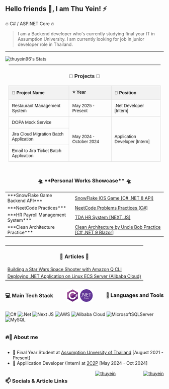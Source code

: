 ## Hello friends 🤟, I am Thu Yein! ⚡
🔥 C# / ASP.NET Core 🔥

> I am a Backend developer who's currently studying final year IT in Assumption University. I am currently looking for job in junior developer role in Thailand.

---
<div style="display: flex; flex-wrap: wrap; align-items: center;">
  <img src="https://github-readme-stats.vercel.app/api?username=thuyein96&theme=default&show_icons=true&hide_border=true&count_private=true" alt="thuyein96's Stats">
</div>

<div style="display: flex; flex-wrap: wrap;">
    <table style="flex: 1; min-width: 300px; margin: 10px; border-collapse: collapse; font-family: Arial, sans-serif;" align="center">
        <thead>
            <tr>
              <th colspan="3"><h3 align="center">🦾 Projects 🦾</h3></th>
            </tr>
            <tr style="background-color: #f2f2f2;">
                <th style="padding: 10px; border: 1px solid #ddd; text-align: left;">🚀 Project Name</th>
                <th style="padding: 10px; border: 1px solid #ddd; text-align: left;">⭐ Year</th>
                <th style="padding: 10px; border: 1px solid #ddd; text-align: left;">🤖 Position</th>
            </tr>
        </thead>
        <tbody>
            <tr>
                <td style="padding: 10px; border: 1px solid #ddd;">Restaurant Management System</td>
                <td style="padding: 10px; border: 1px solid #ddd;">May 2025 - Present</td>
                <td style="padding: 10px; border: 1px solid #ddd;">.Net Developer [Intern]</td>
            </tr>
            <tr>
                <td style="padding: 10px; border: 1px solid #ddd;">DOPA Mock Service</td>
                <td style="padding: 10px; border: 1px solid #ddd;" rowspan="3">May 2024 - October 2024</td>
                <td style="padding: 10px; border: 1px solid #ddd;" rowspan="3">Application Developer [Intern]</td>
            </tr>
            <tr>
                <td style="padding: 10px; border: 1px solid #ddd;">Jira Cloud Migration Batch Application</td>
            </tr>
            <tr>
                <td style="padding: 10px; border: 1px solid #ddd;">Email to Jira Ticket Batch Application</td>
            </tr>
        </tbody>
    </table>
</div>

<div style="display: flex; flex-wrap: wrap; justify-content: space-between;">
<table align="center">
  <thead>
    <tr>
        <td colspan="3"><h3 align="center">🛸 **Personal Works Showcase** 🛸</h3></td>
    </tr>
  </thead>
    <tbody>
      <tr>
        <td> ***SnowFlake Game Backend API*** </td>
        <td><a target="_blank" href="https://github.com/thuyein96/SeniorProject1/tree/master/SnowFlake">SnowFlake IOS Game [C# .NET 8 API]</a></td>
    </tr>
    <tr>
        <td>***NeetCode Practices***</td>
        <td><a target="_blank" href="https://github.com/thuyein96/neetcode-practices">NeetCode Problems Practices [C#]</a></td>
    </tr>
    <tr>
        <td>***HR Payroll Management System***</td>
        <td><a target="_blank" href="https://tda-hr-system-sp2.vercel.app/">TDA HR System [NEXT.JS]</a></td>
    </tr>
    <tr>
        <td>***Clean Architecture Practice***</td>
        <td><a target="_blank" href="https://github.com/thuyein96/dotnet-clean-architecture-example">Clean Architecture by Uncle Bob Practice [C# .NET 9 Blazor]</a></td>
    </tr>
    </tbody>
</table>

<table align="center">
    <tr>
        <td colspan="3"><h3 align="center">📝 Articles 📝</h3></td>
    </tr
    <tr>
        <td><a target="_blank" href="https://medium.com/@thuyein_39731/building-a-star-wars-space-shooter-with-amazon-q-38f701e9aa39">Building a Star Wars Space Shooter with Amazon Q CLI</a></td>
    </tr>
    <tr>
        <td><a target="_blank" href="https://medium.com/@thuyein_39731/deploying-net-application-on-linux-ecs-server-alibaba-cloud-6b27beafec5e">Deploying .NET Application on Linux ECS Server (Alibaba Cloud)</a></td>
    </tr>
</table>

### 💻 Main Tech Stack

<img src="https://github.com/devicons/devicon/blob/master/icons/csharp/csharp-original.svg" alt="csharp logo" width="40" height="40" /> <img src="https://github.com/devicons/devicon/blob/master/icons/dotnetcore/dotnetcore-original.svg" alt="dotnet logo" width="40" height="40" />

### 🔭 Languages and Tools</h2>

![C#](https://img.shields.io/badge/c%23-%23239120.svg?style=for-the-badge&logo=c-sharp&logoColor=white)
![.Net](https://img.shields.io/badge/.NET-5C2D91?style=for-the-badge&logo=.net&logoColor=white)
![Next JS](https://img.shields.io/badge/Next-black?style=for-the-badge&logo=next.js&logoColor=white)
![AWS](https://img.shields.io/badge/AWS-%23FF9900.svg?style=for-the-badge&logo=amazon-aws&logoColor=white)
![Alibaba Cloud](https://img.shields.io/badge/AlibabaCloud-%23FF6701.svg?style=for-the-badge&logo=alibabacloud&logoColor=white)
![MicrosoftSQLServer](https://img.shields.io/badge/Microsoft%20SQL%20Sever-CC2927?style=for-the-badge&logo=microsoft%20sql%20server&logoColor=white)
![MySQL](https://img.shields.io/badge/mysql-%2300f.svg?style=for-the-badge&logo=mysql&logoColor=white)

### 🔥🤖 About me

- 💼 Final Year Student at [Assumption Unversity of Thailand](https://www.au.edu/) [August 2021 - Present]
- 💼 Applilcation Developer (Intern) at [2C2P](https://2c2p.com/) [May 2024 - Oct 2024]

### 📫 Socials & Article Links
<a href="https://linkedin.com/in/thuyein" target="blank">
<img align="center" src="https://cdn-icons-png.flaticon.com/128/2504/2504923.png" alt="thuyein" height="40" width="40" />
</a>
<a href="https://medium.com/@thuyein_39731" target="blank">
<img align="center" src="https://img.shields.io/badge/Medium-12100E?style=for-the-badge&logo=medium&logoColor=white" alt="thuyein" />
</a>

</div>




















